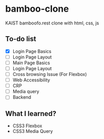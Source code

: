 # bamboo-clone
KAIST bamboofo.rest clone with html, css, js

## To-do list
 
 - [x] Login Page Basics
 - [ ] Login Page Layout
 - [ ] Main Page Basics
 - [ ] Login Page Layout
 - [ ] Cross browsing Issue (For Flexbox)
 - [ ] Web Accessibility
 - [ ] CRP
 - [ ] Media query
 - [ ] Backend
 
## What I learned?

 - CSS3 Flexbox
 - CSS3 Media Query
